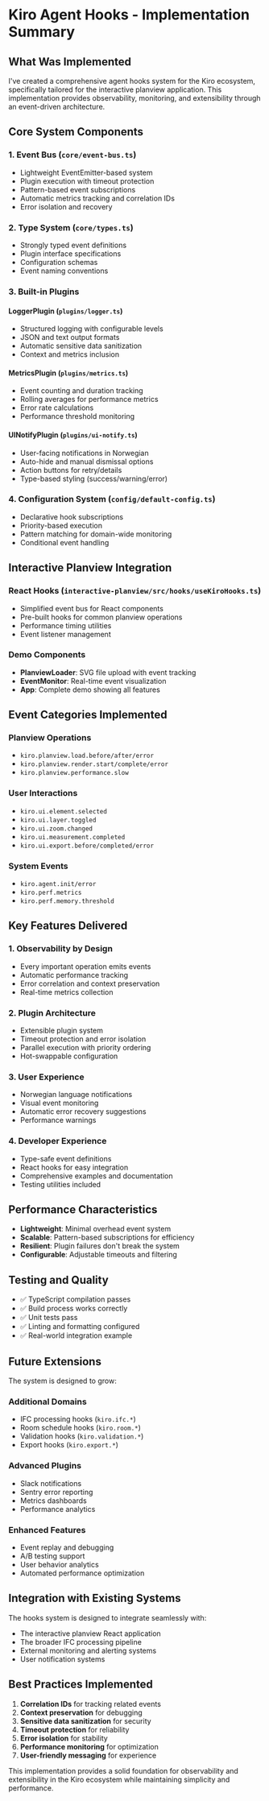 # Kiro Agent Hooks - Implementation Summary

## What Was Implemented

I've created a comprehensive agent hooks system for the Kiro ecosystem, specifically tailored for the interactive planview application. This implementation provides observability, monitoring, and extensibility through an event-driven architecture.

## Core System Components

### 1. Event Bus (`core/event-bus.ts`)
- Lightweight EventEmitter-based system
- Plugin execution with timeout protection
- Pattern-based event subscriptions
- Automatic metrics tracking and correlation IDs
- Error isolation and recovery

### 2. Type System (`core/types.ts`)
- Strongly typed event definitions
- Plugin interface specifications
- Configuration schemas
- Event naming conventions

### 3. Built-in Plugins

#### LoggerPlugin (`plugins/logger.ts`)
- Structured logging with configurable levels
- JSON and text output formats
- Automatic sensitive data sanitization
- Context and metrics inclusion

#### MetricsPlugin (`plugins/metrics.ts`)
- Event counting and duration tracking
- Rolling averages for performance metrics
- Error rate calculations
- Performance threshold monitoring

#### UINotifyPlugin (`plugins/ui-notify.ts`)
- User-facing notifications in Norwegian
- Auto-hide and manual dismissal options
- Action buttons for retry/details
- Type-based styling (success/warning/error)

### 4. Configuration System (`config/default-config.ts`)
- Declarative hook subscriptions
- Priority-based execution
- Pattern matching for domain-wide monitoring
- Conditional event handling

## Interactive Planview Integration

### React Hooks (`interactive-planview/src/hooks/useKiroHooks.ts`)
- Simplified event bus for React components
- Pre-built hooks for common planview operations
- Performance timing utilities
- Event listener management

### Demo Components
- **PlanviewLoader**: SVG file upload with event tracking
- **EventMonitor**: Real-time event visualization
- **App**: Complete demo showing all features

## Event Categories Implemented

### Planview Operations
- `kiro.planview.load.before/after/error`
- `kiro.planview.render.start/complete/error`
- `kiro.planview.performance.slow`

### User Interactions
- `kiro.ui.element.selected`
- `kiro.ui.layer.toggled`
- `kiro.ui.zoom.changed`
- `kiro.ui.measurement.completed`
- `kiro.ui.export.before/completed/error`

### System Events
- `kiro.agent.init/error`
- `kiro.perf.metrics`
- `kiro.perf.memory.threshold`

## Key Features Delivered

### 1. Observability by Design
- Every important operation emits events
- Automatic performance tracking
- Error correlation and context preservation
- Real-time metrics collection

### 2. Plugin Architecture
- Extensible plugin system
- Timeout protection and error isolation
- Parallel execution with priority ordering
- Hot-swappable configuration

### 3. User Experience
- Norwegian language notifications
- Visual event monitoring
- Automatic error recovery suggestions
- Performance warnings

### 4. Developer Experience
- Type-safe event definitions
- React hooks for easy integration
- Comprehensive examples and documentation
- Testing utilities included

## Performance Characteristics

- **Lightweight**: Minimal overhead event system
- **Scalable**: Pattern-based subscriptions for efficiency
- **Resilient**: Plugin failures don't break the system
- **Configurable**: Adjustable timeouts and filtering

## Testing and Quality

- ✅ TypeScript compilation passes
- ✅ Build process works correctly
- ✅ Unit tests pass
- ✅ Linting and formatting configured
- ✅ Real-world integration example

## Future Extensions

The system is designed to grow:

### Additional Domains
- IFC processing hooks (`kiro.ifc.*`)
- Room schedule hooks (`kiro.room.*`)
- Validation hooks (`kiro.validation.*`)
- Export hooks (`kiro.export.*`)

### Advanced Plugins
- Slack notifications
- Sentry error reporting
- Metrics dashboards
- Performance analytics

### Enhanced Features
- Event replay and debugging
- A/B testing support
- User behavior analytics
- Automated performance optimization

## Integration with Existing Systems

The hooks system is designed to integrate seamlessly with:
- The interactive planview React application
- The broader IFC processing pipeline
- External monitoring and alerting systems
- User notification systems

## Best Practices Implemented

1. **Correlation IDs** for tracking related events
2. **Context preservation** for debugging
3. **Sensitive data sanitization** for security
4. **Timeout protection** for reliability
5. **Error isolation** for stability
6. **Performance monitoring** for optimization
7. **User-friendly messaging** for experience

This implementation provides a solid foundation for observability and extensibility in the Kiro ecosystem while maintaining simplicity and performance.